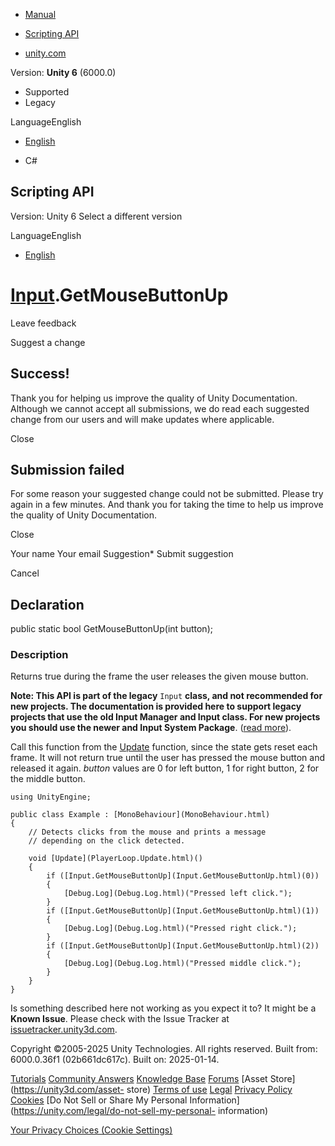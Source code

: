 [ ]()

  * [Manual](../Manual/index.html)
  * [Scripting API](../ScriptReference/index.html)

  * [unity.com](https://unity.com/)

Version: **Unity 6** (6000.0)

  * Supported
  * Legacy

LanguageEnglish

  * [English]()

  * C#

[ ](https://docs.unity3d.com)

## Scripting API

Version: Unity 6 Select a different version

LanguageEnglish

  * [English]()

#  [Input](Input.html).GetMouseButtonUp

Leave feedback

Suggest a change

## Success!

Thank you for helping us improve the quality of Unity Documentation. Although
we cannot accept all submissions, we do read each suggested change from our
users and will make updates where applicable.

Close

## Submission failed

For some reason your suggested change could not be submitted. Please <a>try
again</a> in a few minutes. And thank you for taking the time to help us
improve the quality of Unity Documentation.

Close

Your name Your email Suggestion* Submit suggestion

Cancel

[ ]()

## Declaration

public static bool GetMouseButtonUp(int button);

### Description

Returns true during the frame the user releases the given mouse button.

**Note: This API is part of the legacy** `Input` **class, and not recommended
for new projects. The documentation is provided here to support legacy
projects that use the old Input Manager and Input class. For new projects you
should use the newer and Input System Package**. ([read
more](../Manual/Input.html)).  
  
Call this function from the [Update](MonoBehaviour.Update.html) function,
since the state gets reset each frame. It will not return true until the user
has pressed the mouse button and released it again. _button_ values are 0 for
left button, 1 for right button, 2 for the middle button.

    
    
    using UnityEngine;  
      
    public class Example : [MonoBehaviour](MonoBehaviour.html)
    {
        // Detects clicks from the mouse and prints a message
        // depending on the click detected.  
      
        void [Update](PlayerLoop.Update.html)()
        {
            if ([Input.GetMouseButtonUp](Input.GetMouseButtonUp.html)(0))
            {
                [Debug.Log](Debug.Log.html)("Pressed left click.");
            }
            if ([Input.GetMouseButtonUp](Input.GetMouseButtonUp.html)(1))
            {
                [Debug.Log](Debug.Log.html)("Pressed right click.");
            }
            if ([Input.GetMouseButtonUp](Input.GetMouseButtonUp.html)(2))
            {
                [Debug.Log](Debug.Log.html)("Pressed middle click.");
            }
        }
    }
    

Is something described here not working as you expect it to? It might be a
**Known Issue**. Please check with the Issue Tracker at
[issuetracker.unity3d.com](https://issuetracker.unity3d.com).

Copyright ©2005-2025 Unity Technologies. All rights reserved. Built from:
6000.0.36f1 (02b661dc617c). Built on: 2025-01-14.

[Tutorials](https://unity3d.com/learn) [Community
Answers](https://answers.unity3d.com) [Knowledge
Base](https://support.unity3d.com/hc/en-us)
[Forums](https://forum.unity3d.com) [Asset Store](https://unity3d.com/asset-
store) [Terms of use](https://docs.unity3d.com/Manual/TermsOfUse.html)
[Legal](https://unity.com/legal) [Privacy
Policy](https://unity.com/legal/privacy-policy)
[Cookies](https://unity.com/legal/cookie-policy) [Do Not Sell or Share My
Personal Information](https://unity.com/legal/do-not-sell-my-personal-
information)

[Your Privacy Choices (Cookie Settings)](javascript:void\(0\);)

